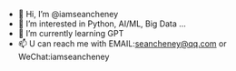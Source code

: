 - 👋 Hi, I’m @iamseancheney
- 👀 I’m interested in Python, AI/ML, Big Data ...
- 🌱 I’m currently learning GPT
- 📫 U can reach me with EMAIL:seancheney@qq.com or WeChat:iamseancheney

<!---
iamseancheney/iamseancheney is a ✨ special ✨ repository because its `README.md` (this file) appears on your GitHub profile.
You can click the Preview link to take a look at your changes.
--->
